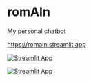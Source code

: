 # romAIn
My personal chatbot

https://romain.streamlit.app

[![Streamlit App](https://static.streamlit.io/badges/streamlit_badge_black_white.svg)](https://romain.streamlit.app)

[![Streamlit App](https://static.streamlit.io/badges/streamlit_badge_color.svg)](https://romain.streamlit.app)

